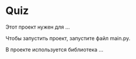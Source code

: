 # Quiz

Этот проект нужен для ...

Чтобы запустить проект, запустите файл main.py.

В проекте используется библиотека ...
